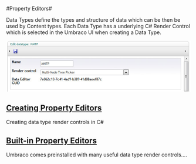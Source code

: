 #Property Editors#

Data Types define the types and structure of data which can be then be used by Content types. Each Data Type has a underlying C# Render Control which is selected in the Umbraco UI when creating a Data Type.

![Data Type Definition](images/Data-Type-Render-Control.jpg?raw=true)

## [Creating Property Editors](Creating-Property-Editors/index.md) ##
Creating data type render controls in C#

## [Built-in Property Editors](Built-in-Property-Editors/index.md) ##
Umbraco comes preinstalled with many useful data type render controls….